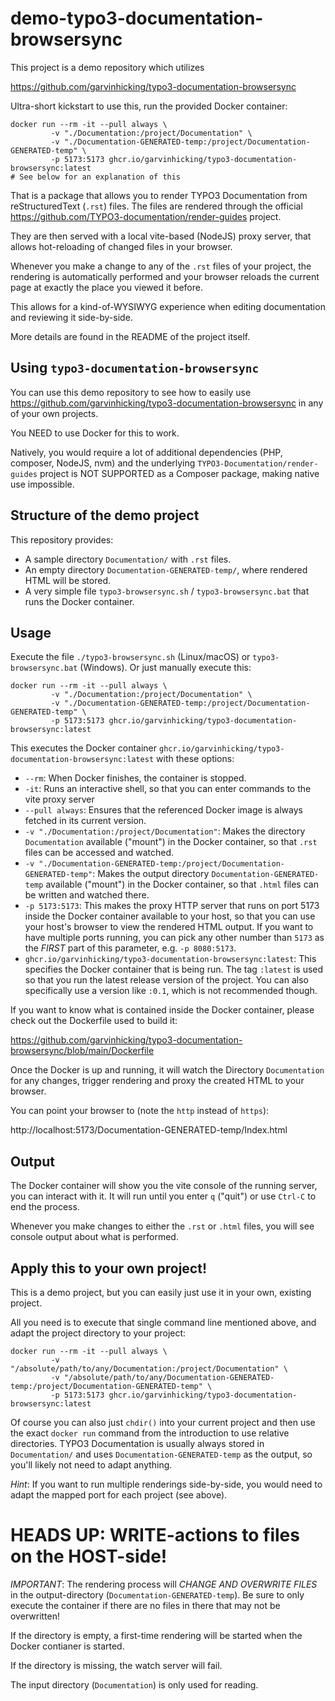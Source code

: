 # demo-typo3-documentation-browsersync

This project is a demo repository which utilizes

https://github.com/garvinhicking/typo3-documentation-browsersync

Ultra-short kickstart to use this, run the provided Docker container:

```
docker run --rm -it --pull always \
         -v "./Documentation:/project/Documentation" \
         -v "./Documentation-GENERATED-temp:/project/Documentation-GENERATED-temp" \
         -p 5173:5173 ghcr.io/garvinhicking/typo3-documentation-browsersync:latest
# See below for an explanation of this
```

That is a package that allows you to render TYPO3 Documentation
from reStructuredText (`.rst`) files. The files are rendered
through the official https://github.com/TYPO3-documentation/render-guides
project.

They are then served with a local vite-based (NodeJS) proxy server,
that allows hot-reloading of changed files in your browser.

Whenever you make a change to any of the `.rst` files of your project,
the rendering is automatically performed and your browser reloads
the current page at exactly the place you viewed it before.

This allows for a kind-of-WYSIWYG experience when editing documentation
and reviewing it side-by-side.

More details are found in the README of the project itself.

## Using `typo3-documentation-browsersync`

You can use this demo repository to see how to easily use
https://github.com/garvinhicking/typo3-documentation-browsersync
in any of your own projects.

You NEED to use Docker for this to work.

Natively, you would require a lot of additional dependencies
(PHP, composer, NodeJS, nvm) and the underlying `TYPO3-Documentation/render-guides`
project is NOT SUPPORTED as a Composer package, making native
use impossible.

## Structure of the demo project

This repository provides:

* A sample directory `Documentation/` with `.rst` files.
* An empty directory `Documentation-GENERATED-temp/`, where rendered HTML
  will be stored.
* A very simple file `typo3-browsersync.sh` / `typo3-browsersync.bat` that runs the Docker container.

## Usage

Execute the file `./typo3-browsersync.sh` (Linux/macOS) or `typo3-browsersync.bat`
(Windows). Or just manually execute this:

```
docker run --rm -it --pull always \
         -v "./Documentation:/project/Documentation" \
         -v "./Documentation-GENERATED-temp:/project/Documentation-GENERATED-temp" \
         -p 5173:5173 ghcr.io/garvinhicking/typo3-documentation-browsersync:latest
```

This executes the Docker container
`ghcr.io/garvinhicking/typo3-documentation-browsersync:latest` with these
options:

* `--rm`: When Docker finishes, the container is stopped.
* `-it`: Runs an interactive shell, so that you can enter commands to the
  vite proxy server
* `--pull always`: Ensures that the referenced Docker image is always fetched
  in its current version.
* `-v "./Documentation:/project/Documentation"`: Makes the directory
  `Documentation` available ("mount") in the Docker container, so that `.rst`
  files can be accessed and watched.
* `-v "./Documentation-GENERATED-temp:/project/Documentation-GENERATED-temp"`: 
  Makes the output directory `Documentation-GENERATED-temp` available ("mount")
  in the Docker container, so that `.html` files can be written and watched there.
* `-p 5173:5173`: This makes the proxy HTTP server that runs on port 5173 inside
  the Docker container available to your host, so that you can use your host's
  browser to view the rendered HTML output. If you want to have multiple ports
  running, you can pick any other number than `5173` as the *FIRST* part of this
  parameter, e.g. `-p 8080:5173`.
* `ghcr.io/garvinhicking/typo3-documentation-browsersync:latest`: This specifies
  the Docker container that is being run. The tag `:latest` is used so that you
  run the latest release version of the project. You can also specifically use
  a version like `:0.1`, which is not recommended though.

If you want to know what is contained inside the Docker container, please check out
the Dockerfile used to build it:

https://github.com/garvinhicking/typo3-documentation-browsersync/blob/main/Dockerfile

Once the Docker is up and running, it will watch the Directory `Documentation` for
any changes, trigger rendering and proxy the created HTML to your browser.

You can point your browser to (note the `http` instead of `https`):

http://localhost:5173/Documentation-GENERATED-temp/Index.html

## Output

The Docker container will show you the vite console of the running server,
you can interact with it. It will run until you enter `q` ("quit") or use `Ctrl-C`
to end the process.

Whenever you make changes to either the `.rst` or `.html` files, you will
see console output about what is performed.

## Apply this to your own project!

This is a demo project, but you can easily just use it in your own, existing 
project.

All you need is to execute that single command line mentioned above, and adapt
the project directory to your project:

```
docker run --rm -it --pull always \
         -v "/absolute/path/to/any/Documentation:/project/Documentation" \
         -v "/absolute/path/to/any/Documentation-GENERATED-temp:/project/Documentation-GENERATED-temp" \
         -p 5173:5173 ghcr.io/garvinhicking/typo3-documentation-browsersync:latest
```

Of course you can also just `chdir()` into your current project and then
use the exact `docker run` command from the introduction to use relative directories.
TYPO3 Documentation is usually always stored in `Documentation/` and uses `Documentation-GENERATED-temp`
as the output, so you'll likely not need to adapt anything.

*Hint*: If you want to run multiple renderings side-by-side, you would need to adapt the
mapped port for each project (see above).

# HEADS UP: WRITE-actions to files on the HOST-side!

*IMPORTANT*: The rendering process will *CHANGE AND OVERWRITE FILES* in the
output-directory (`Documentation-GENERATED-temp`). Be sure to only execute
the container if there are no files in there that may not be overwritten!

If the directory is empty, a first-time rendering will be started when the
Docker contianer is started.

If the directory is missing, the watch server will fail.

The input directory (`Documentation`) is only used for reading.
